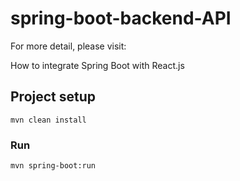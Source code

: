 # spring-boot-backend-API

For more detail, please visit:

How to integrate Spring Boot with React.js

## Project setup
```
mvn clean install
```

### Run
```
mvn spring-boot:run
```

